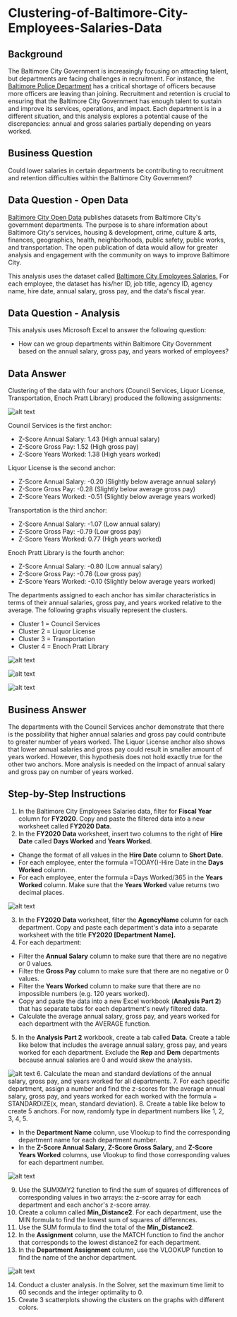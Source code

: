 # Clustering-of-Baltimore-City-Employees-Salaries-Data

## Background
The Baltimore City Government is increasingly focusing on attracting talent, but departments are facing challenges in recruitment. For instance, the [Baltimore Police Department](https://www.baltimoresun.com/maryland/baltimore-city/bs-md-ci-consent-decree-report-20200122-pth324df5vexxbrzyn7m6ebzwy-story.html) has a critical shortage of officers because more officers are leaving than joining. Recruitment and retention is crucial to ensuring that the Baltimore City Government has enough talent to sustain and improve its services, operations, and impact. Each department is in a different situation, and this analysis explores a potential cause of the discrepancies: annual and gross salaries partially depending on years worked. 

## Business Question
Could lower salaries in certain departments be contributing to recruitment and retention difficulties within the Baltimore City Government?

## Data Question - Open Data
[Baltimore City Open Data](https://data.baltimorecity.gov) publishes datasets from Baltimore City's government departments. The purpose is to share information about Baltimore City's services, housing & development, crime, culture & arts, finances, geographics, health, neighborhoods, public safety, public works, and transportation. The open publication of data would allow for greater analysis and engagement with the community on ways to improve Baltimore City.  

This analysis uses the dataset called [Baltimore City Employees Salaries.](https://data.baltimorecity.gov/City-Government/Baltimore-City-Employees-Salaries/w28m-utix) For each employee, the dataset has his/her ID, job title, agency ID, agency name, hire date, annual salary, gross pay, and the data's fiscal year. 

## Data Question - Analysis
This analysis uses Microsoft Excel to answer the following question: 
- How can we group departments within Baltimore City Government based on the annual salary, gross pay, and years worked of employees? 

## Data Answer
Clustering of the data with four anchors (Council Services, Liquor License, Transportation, Enoch Pratt Library) produced the following assignments: 

![alt text](https://github.com/Daphne-Tang/Clustering-of-Baltimore-City-Employees-Salaries-Data/blob/main/Screenshots%20for%20Instructions/Department%20Assignments.png)

Council Services is the first anchor: 
- Z-Score Annual Salary: 1.43 (High annual salary)
- Z-Score Gross Pay: 1.52 (High gross pay)
- Z-Score Years Worked: 1.38 (High years worked)

Liquor License is the second anchor: 
- Z-Score Annual Salary: -0.20 (Slightly below average annual salary)
- Z-Score Gross Pay: -0.28 (Slightly below average gross pay)
- Z-Score Years Worked: -0.51 (Slightly below average years worked)

Transportation is the third anchor: 
- Z-Score Annual Salary: -1.07 (Low annual salary)
- Z-Score Gross Pay: -0.79 (Low gross pay)
- Z-Score Years Worked: 0.77 (High years worked)

Enoch Pratt Library is the fourth anchor: 
- Z-Score Annual Salary: -0.80 (Low annual salary)
- Z-Score Gross Pay: -0.76 (Low gross pay)
- Z-Score Years Worked: -0.10 (Slightly below average years worked)

The departments assigned to each anchor has similar characteristics in terms of their annual salaries, gross pay, and years worked relative to the average. The following graphs visually represent the clusters. 

- Cluster 1 = Council Services
- Cluster 2 = Liquor License
- Cluster 3 = Transportation
- Cluster 4 = Enoch Pratt Library

![alt text](https://github.com/Daphne-Tang/Clustering-of-Baltimore-City-Employees-Salaries-Data/blob/main/Screenshots%20for%20Instructions/Cluster%20Visual%201.png)

![alt text](https://github.com/Daphne-Tang/Clustering-of-Baltimore-City-Employees-Salaries-Data/blob/main/Screenshots%20for%20Instructions/Cluster%20Visual%202.png)

![alt text](https://github.com/Daphne-Tang/Clustering-of-Baltimore-City-Employees-Salaries-Data/blob/main/Screenshots%20for%20Instructions/Cluster%20Visual%203.png)

## Business Answer
The departments with the Council Services anchor demonstrate that there is the possibility that higher annual salaries and gross pay could contribute to greater number of years worked. The Liquor License anchor also shows that lower annual salaries and gross pay could result in smaller amount of years worked. However, this hypothesis does not hold exactly true for the other two anchors. More analysis is needed on the impact of annual salary and gross pay on number of years worked. 

## Step-by-Step Instructions
1. In the Baltimore City Employees Salaries data, filter for **Fiscal Year** column for **FY2020**. Copy and paste the filtered data into a new worksheet called **FY2020 Data**.  
2. In the **FY2020 Data** worksheet, insert two columns to the right of **Hire Date** called **Days Worked** and **Years Worked**. 
- Change the format of all values in the **Hire Date** column to **Short Date**. 
- For each employee, enter the formula =TODAY()-Hire Date in the **Days Worked** column.
- For each employee, enter the formula =Days Worked/365 in the **Years Worked** column. Make sure that the **Years Worked** value returns two decimal places. 

![alt text](https://github.com/Daphne-Tang/Clustering-of-Baltimore-City-Employees-Salaries-Data/blob/main/Screenshots%20for%20Instructions/Adding%20Days%20and%20Years%20Worked.png)

3. In the **FY2020 Data** worksheet, filter the **AgencyName** column for each department. Copy and paste each department's data into a separate worksheet with the title **FY2020 [Department Name].**
4. For each department: 
- Filter the **Annual Salary** column to make sure that there are no negative or 0 values. 
- Filter the **Gross Pay** column to make sure that there are no negative or 0 values. 
- Filter the **Years Worked** column to make sure that there are no impossible numbers (e.g. 120 years worked). 
- Copy and paste the data into a new Excel workbook (**Analysis Part 2**) that has separate tabs for each department's newly filtered data.
- Calculate the average annual salary, gross pay, and years worked for each department with the AVERAGE function. 
5. In the **Analysis Part 2** workbook, create a tab called **Data**. Create a table like below that includes the average annual salary, gross pay, and years worked for each department. Exclude the **Rep** and **Dem** departments because annual salaries are 0 and would skew the analysis.

![alt text](https://github.com/Daphne-Tang/Clustering-of-Baltimore-City-Employees-Salaries-Data/blob/main/Screenshots%20for%20Instructions/Data.png)
6. Calculate the mean and standard deviations of the annual salary, gross pay, and years worked for all departments.
7. For each specific department, assign a number and find the z-scores for the average annual salary, gross pay, and years worked for each worked with the formula = STANDARDIZE(x, mean, standard deviation).
8. Create a table like below to create 5 anchors. For now, randomly type in department numbers like 1, 2, 3, 4, 5. 
- In the **Department Name** column, use Vlookup to find the corresponding department name for each department number.
- In the **Z-Score Annual Salary**, **Z-Score Gross Salary**, and **Z-Score Years Worked** columns, use Vlookup to find those corresponding values for each department number. 

![alt text](https://github.com/Daphne-Tang/Clustering-of-Baltimore-City-Employees-Salaries-Data/blob/main/Screenshots%20for%20Instructions/Anchor.png)

9. Use the SUMXMY2 function to find the sum of squares of differences of corresponding values in two arrays: the z-score array for each department and each anchor's z-score array. 
10. Create a column called **Min_Distance2**. For each department, use the MIN formula to find the lowest sum of squares of differences. 
11. Use the SUM formula to find the total of the **Min_Distance2**.
12. In the **Assignment** column, use the MATCH function to find the anchor that corresponds to the lowest distance2 for each department. 
13. In the **Department Assignment** column, use the VLOOKUP function to find the name of the anchor department. 

![alt text](https://github.com/Daphne-Tang/Clustering-of-Baltimore-City-Employees-Salaries-Data/blob/main/Screenshots%20for%20Instructions/Cluster.png)

14. Conduct a cluster analysis. In the Solver, set the maximum time limit to 60 seconds and the integer optimality to 0. 
15. Create 3 scatterplots showing the clusters on the graphs with different colors. 
